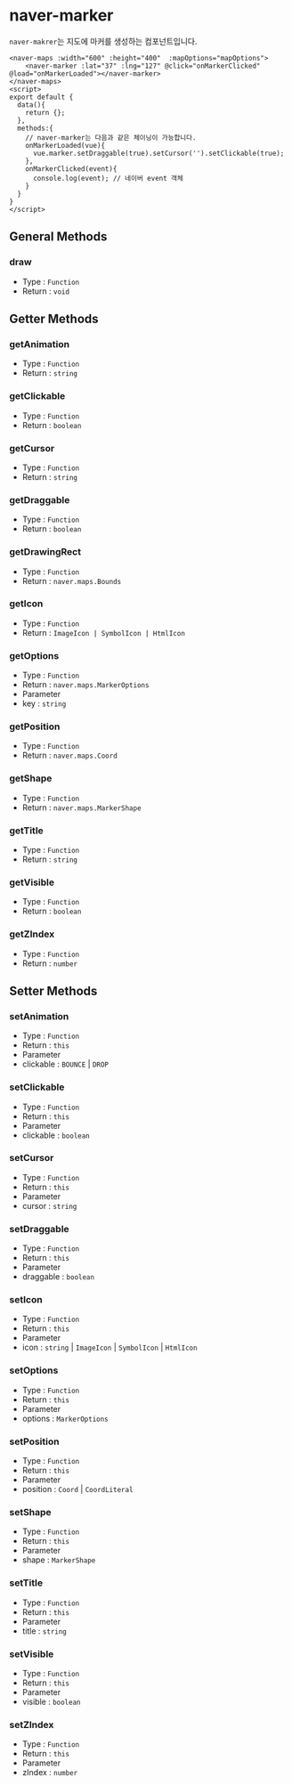 # naver-marker
`naver-makrer`는 지도에 마커를 생성하는 컴포넌트입니다.

```vue
<naver-maps :width="600" :height="400"  :mapOptions="mapOptions">
    <naver-marker :lat="37" :lng="127" @click="onMarkerClicked" @load="onMarkerLoaded"></naver-marker>
</naver-maps>
<script>
export default {
  data(){
    return {};
  },
  methods:{
    // naver-marker는 다음과 같은 체이닝이 가능합니다.
    onMarkerLoaded(vue){
      vue.marker.setDraggable(true).setCursor('').setClickable(true);
    },
    onMarkerClicked(event){
      console.log(event); // 네이버 event 객체
    }
  }
}
</script>

```
## General Methods

### draw
* Type : `Function`
* Return : `void`

## Getter Methods

### getAnimation
* Type : `Function`
* Return : `string`

### getClickable
* Type : `Function`
* Return : `boolean`

### getCursor
* Type : `Function`
* Return : `string`

### getDraggable
* Type : `Function`
* Return : `boolean`

### getDrawingRect
* Type : `Function`
* Return : `naver.maps.Bounds`

### getIcon
* Type : `Function`
* Return : `ImageIcon | SymbolIcon | HtmlIcon`

### getOptions
* Type : `Function`
* Return : `naver.maps.MarkerOptions`
* Parameter
 * key : `string`  

### getPosition
* Type : `Function`
* Return : `naver.maps.Coord`

### getShape
* Type : `Function`
* Return : `naver.maps.MarkerShape`

### getTitle
* Type : `Function`
* Return : `string`

### getVisible
* Type : `Function`
* Return : `boolean`

### getZIndex
* Type : `Function`
* Return : `number`

## Setter Methods

### setAnimation
* Type : `Function`
* Return : `this`
* Parameter
 * clickable : `BOUNCE` | `DROP`

### setClickable
* Type : `Function`
* Return : `this`
* Parameter
 * clickable : `boolean`
 
### setCursor
* Type : `Function`
* Return : `this`
* Parameter
 * cursor : `string`

### setDraggable
* Type : `Function`
* Return : `this`
* Parameter
 * draggable : `boolean`

### setIcon
* Type : `Function`
* Return : `this`
* Parameter
 * icon : `string` | `ImageIcon` | `SymbolIcon` | `HtmlIcon`

### setOptions
* Type : `Function`
* Return : `this`
* Parameter
 * options : `MarkerOptions`
 
### setPosition
* Type : `Function`
* Return : `this`
* Parameter
 * position : `Coord` | `CoordLiteral`
 
### setShape
* Type : `Function`
* Return : `this`
* Parameter
 * shape : `MarkerShape`

### setTitle
* Type : `Function`
* Return : `this`
* Parameter
 * title : `string`

### setVisible
* Type : `Function`
* Return : `this`
* Parameter
 * visible : `boolean`
 
### setZIndex
* Type : `Function`
* Return : `this`
* Parameter
 * zIndex : `number` 

